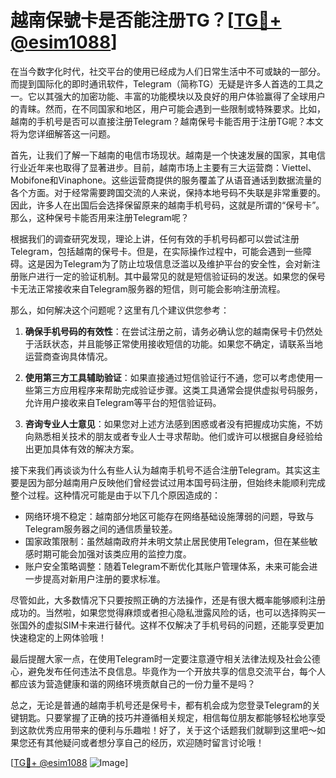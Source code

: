 # 越南保號卡是否能注册TG？[[TG💪+ @esim1088](https://t.me/s/esim1088)]

在当今数字化时代，社交平台的使用已经成为人们日常生活中不可或缺的一部分。而提到国际化的即时通讯软件，Telegram（简称TG）无疑是许多人首选的工具之一。它以其强大的加密功能、丰富的功能模块以及良好的用户体验赢得了全球用户的青睐。然而，在不同国家和地区，用户可能会遇到一些限制或特殊要求。比如，越南的手机号是否可以直接注册Telegram？越南保号卡能否用于注册TG呢？本文将为您详细解答这一问题。

首先，让我们了解一下越南的电信市场现状。越南是一个快速发展的国家，其电信行业近年来也取得了显著进步。目前，越南市场上主要有三大运营商：Viettel、Mobifone和Vinaphone。这些运营商提供的服务覆盖了从语音通话到数据流量的各个方面。对于经常需要跨国交流的人来说，保持本地号码不失联是非常重要的。因此，许多人在出国后会选择保留原来的越南手机号码，这就是所谓的“保号卡”。那么，这种保号卡能否用来注册Telegram呢？

根据我们的调查研究发现，理论上讲，任何有效的手机号码都可以尝试注册Telegram，包括越南的保号卡。但是，在实际操作过程中，可能会遇到一些障碍。这是因为Telegram为了防止垃圾信息泛滥以及维护平台的安全性，会对新注册账户进行一定的验证机制。其中最常见的就是短信验证码的发送。如果您的保号卡无法正常接收来自Telegram服务器的短信，则可能会影响注册流程。

那么，如何解决这个问题呢？这里有几个建议供您参考：

1. **确保手机号码的有效性**：在尝试注册之前，请务必确认您的越南保号卡仍然处于活跃状态，并且能够正常使用接收短信的功能。如果您不确定，请联系当地运营商查询具体情况。
   
2. **使用第三方工具辅助验证**：如果直接通过短信验证行不通，您可以考虑使用一些第三方应用程序来帮助完成验证步骤。这类工具通常会提供虚拟号码服务，允许用户接收来自Telegram等平台的短信验证码。

3. **咨询专业人士意见**：如果您对上述方法感到困惑或者没有把握成功实施，不妨向熟悉相关技术的朋友或者专业人士寻求帮助。他们或许可以根据自身经验给出更加具体有效的解决方案。

接下来我们再谈谈为什么有些人认为越南手机号不适合注册Telegram。其实这主要是因为部分越南用户反映他们曾经尝试过用本国号码注册，但始终未能顺利完成整个过程。这种情况可能是由于以下几个原因造成的：

- 网络环境不稳定：越南部分地区可能存在网络基础设施薄弱的问题，导致与Telegram服务器之间的通信质量较差。
- 国家政策限制：虽然越南政府并未明文禁止居民使用Telegram，但在某些敏感时期可能会加强对该类应用的监控力度。
- 账户安全策略调整：随着Telegram不断优化其账户管理体系，未来可能会进一步提高对新用户注册的要求标准。

尽管如此，大多数情况下只要按照正确的方法操作，还是有很大概率能够顺利注册成功的。当然啦，如果您觉得麻烦或者担心隐私泄露风险的话，也可以选择购买一张国外的虚拟SIM卡来进行替代。这样不仅解决了手机号码的问题，还能享受更加快速稳定的上网体验哦！

最后提醒大家一点，在使用Telegram时一定要注意遵守相关法律法规及社会公德心，避免发布任何违法不良信息。毕竟作为一个开放共享的信息交流平台，每个人都应该为营造健康和谐的网络环境贡献自己的一份力量不是吗？

总之，无论是普通的越南手机号还是保号卡，都有机会成为您登录Telegram的关键钥匙。只要掌握了正确的技巧并遵循相关规定，相信每位朋友都能够轻松地享受到这款优秀应用带来的便利与乐趣啦！好了，关于这个话题我们就聊到这里吧～如果您还有其他疑问或者想分享自己的经历，欢迎随时留言讨论哦！

[[TG💪+ @esim1088](https://t.me/s/esim1088) ![Image](https://i.postimg.cc/4NQfJmqS/Snipaste-2025-05-13-00-14-12.png)]